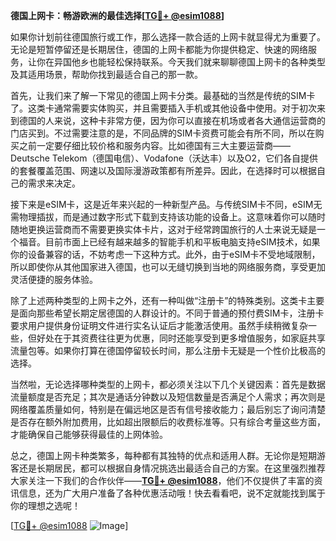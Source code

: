 **德国上网卡：畅游欧洲的最佳选择[[TG💪+ @esim1088](https://t.me/s/esim1088)]**

如果你计划前往德国旅行或工作，那么选择一款合适的上网卡就显得尤为重要了。无论是短暂停留还是长期居住，德国的上网卡都能为你提供稳定、快速的网络服务，让你在异国他乡也能轻松保持联系。今天我们就来聊聊德国上网卡的各种类型及其适用场景，帮助你找到最适合自己的那一款。

首先，让我们来了解一下常见的德国上网卡分类。最基础的当然是传统的SIM卡了。这类卡通常需要实体购买，并且需要插入手机或其他设备中使用。对于初次来到德国的人来说，这种卡非常方便，因为你可以直接在机场或者各大通信运营商的门店买到。不过需要注意的是，不同品牌的SIM卡资费可能会有所不同，所以在购买之前一定要仔细比较价格和服务内容。比如德国有三大主要运营商——Deutsche Telekom（德国电信）、Vodafone（沃达丰）以及O2，它们各自提供的套餐覆盖范围、网速以及国际漫游政策都有所差异。因此，在选择时可以根据自己的需求来决定。

接下来是eSIM卡，这是近年来兴起的一种新型产品。与传统SIM卡不同，eSIM无需物理插拔，而是通过数字形式下载到支持该功能的设备上。这意味着你可以随时随地更换运营商而不需要更换实体卡片，这对于经常跨国旅行的人士来说无疑是一个福音。目前市面上已经有越来越多的智能手机和平板电脑支持eSIM技术，如果你的设备兼容的话，不妨考虑一下这种方式。此外，由于eSIM卡不受地域限制，所以即使你从其他国家进入德国，也可以无缝切换到当地的网络服务商，享受更加灵活便捷的服务体验。

除了上述两种类型的上网卡之外，还有一种叫做“注册卡”的特殊类别。这类卡主要是面向那些希望长期定居德国的人群设计的。不同于普通的预付费SIM卡，注册卡要求用户提供身份证明文件进行实名认证后才能激活使用。虽然手续稍微复杂一些，但好处在于其资费往往更为优惠，同时还能享受到更多增值服务，如家庭共享流量包等。如果你打算在德国停留较长时间，那么注册卡无疑是一个性价比极高的选择。

当然啦，无论选择哪种类型的上网卡，都必须关注以下几个关键因素：首先是数据流量额度是否充足；其次是通话分钟数以及短信数量是否满足个人需求；再次则是网络覆盖质量如何，特别是在偏远地区是否有信号接收能力；最后别忘了询问清楚是否存在额外附加费用，比如超出限额后的收费标准等。只有综合考量这些方面，才能确保自己能够获得最佳的上网体验。

总之，德国上网卡种类繁多，每种都有其独特的优点和适用人群。无论你是短期游客还是长期居民，都可以根据自身情况挑选出最适合自己的方案。在这里强烈推荐大家关注一下我们的合作伙伴——**[TG💪+ @esim1088](https://t.me/s/esim1088)**，他们不仅提供了丰富的资讯信息，还为广大用户准备了各种优惠活动哦！快去看看吧，说不定就能找到属于你的理想之选呢！

[[TG💪+ @esim1088](https://t.me/s/esim1088) ![Image](https://i.postimg.cc/4NQfJmqS/Snipaste-2025-05-13-00-14-12.png)]
